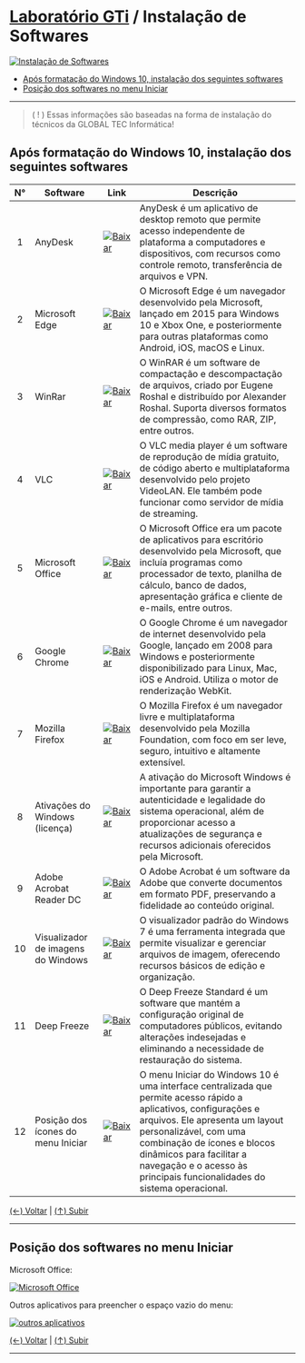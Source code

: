 # [Laboratório GTi](https://github.com/systemboys/GTi_Laboratory#laborat%C3%B3rio-gti "Laboratório GTi") / Instalação de Softwares

[![Instalação de Softwares](https://github.com/systemboys/GTi_Laboratory/blob/main/Microsoft%20Windows/Microsoft%20Windows%2010/Instala%C3%A7%C3%A3o%20de%20Softwares/images/aplicativos-windows-1000x563.jpg?raw=true "Instalação de Softwares")](https://github.com/systemboys/GTi_Laboratory/blob/main/Microsoft%20Windows/Microsoft%20Windows%2010/Instala%C3%A7%C3%A3o%20de%20Softwares/images/aplicativos-windows-1000x563.jpg?raw=true "Instalação de Softwares")

- [Após formatação do Windows 10, instalação dos seguintes softwares](#ap%C3%B3s-formata%C3%A7%C3%A3o-do-windows-10-instala%C3%A7%C3%A3o-dos-seguintes-softwares "Após formatação do Windows 10, instalação dos seguintes softwares")
- [Posição dos softwares no menu Iniciar](#posi%C3%A7%C3%A3o-dos-softwares-no-menu-iniciar "Posição dos softwares no menu Iniciar")

---

> ( ! ) Essas informações são baseadas na forma de instalação do técnicos da GLOBAL TEC Informática!

## Após formatação do Windows 10, instalação dos seguintes softwares

|  N°  | Software                           | Link | Descrição |
| :--: | ---------------------------------- | ---- | --------- |
|  1   | AnyDesk                            | [![Baixar](https://github.com/systemboys/GTi_Laboratory/blob/main/Microsoft%20Windows/Microsoft%20Windows%2010/Instala%C3%A7%C3%A3o%20de%20Softwares/images/49364_box_crate_delivery_entrega_inventory_icon.png?raw=true "Baixar")](https://anydesk.com/pt "Baixar") | AnyDesk é um aplicativo de desktop remoto que permite acesso independente de plataforma a computadores e dispositivos, com recursos como controle remoto, transferência de arquivos e VPN. |
|  2   | Microsoft Edge                 | [![Baixar](https://github.com/systemboys/GTi_Laboratory/blob/main/Microsoft%20Windows/Microsoft%20Windows%2010/Instala%C3%A7%C3%A3o%20de%20Softwares/images/49364_box_crate_delivery_entrega_inventory_icon.png?raw=true "Baixar")](https://www.microsoft.com/pt-br/edge "Baixar") | O Microsoft Edge é um navegador desenvolvido pela Microsoft, lançado em 2015 para Windows 10 e Xbox One, e posteriormente para outras plataformas como Android, iOS, macOS e Linux. |
|  3   | WinRar                             | [![Baixar](https://github.com/systemboys/GTi_Laboratory/blob/main/Microsoft%20Windows/Microsoft%20Windows%2010/Instala%C3%A7%C3%A3o%20de%20Softwares/images/49364_box_crate_delivery_entrega_inventory_icon.png?raw=true "Baixar")](https://www.win-rar.com/fileadmin/winrar-versions/winrar/winrar-x64-621.exe "Baixar") | O WinRAR é um software de compactação e descompactação de arquivos, criado por Eugene Roshal e distribuído por Alexander Roshal. Suporta diversos formatos de compressão, como RAR, ZIP, entre outros. |
|  4   | VLC                                | [![Baixar](https://github.com/systemboys/GTi_Laboratory/blob/main/Microsoft%20Windows/Microsoft%20Windows%2010/Instala%C3%A7%C3%A3o%20de%20Softwares/images/49364_box_crate_delivery_entrega_inventory_icon.png?raw=true "Baixar")](https://rgagxw.sn.files.1drv.com/y4myfIP0UhcZssED88dyLx97MRcqG-qusYhM9HA0_4vY2LrlTt1dweXMVaHAKzK9dF_Smxoqsl9zXFHroyh4Rmlait32Iz5c_rkMC5UXsIhz7_NG49TaX06_VsxwnpWjZC60UQGJ7rK6NXcAKwH8187YaOxu0fGRjII1FEOm1An_XiOt7VDrKy66ATtCNo0L1pz_kwe96cn1e3nUkKQCXHIAw "Baixar") | O VLC media player é um software de reprodução de mídia gratuito, de código aberto e multiplataforma desenvolvido pelo projeto VideoLAN. Ele também pode funcionar como servidor de mídia de streaming. |
|  5   | Microsoft Office                   | [![Baixar](https://github.com/systemboys/GTi_Laboratory/blob/main/Microsoft%20Windows/Microsoft%20Windows%2010/Instala%C3%A7%C3%A3o%20de%20Softwares/images/49364_box_crate_delivery_entrega_inventory_icon.png?raw=true "Baixar")](https://6zu6iq.sn.files.1drv.com/y4ms-6tEAMJTgtrTvGLTHO-H0bwWd6dm1EOtTFb_TN1I6r9Zb5ixYHJTVcRP4crtJStsTWCpMg4XhMcmB5jXoSgVNXY4oy8fNNvtqS8ynYWWcLb6gu-ZTi33uVFWyOjqTRS2ZLcmj8RwG4lh-7a_zQDHUxRsKxOl1srhfyit4ZK1noZF-su3GwNiiJ8LLM53xqGrbdds0xWJtiPY8MJia3NlA "Baixar") | O Microsoft Office era um pacote de aplicativos para escritório desenvolvido pela Microsoft, que incluía programas como processador de texto, planilha de cálculo, banco de dados, apresentação gráfica e cliente de e-mails, entre outros. |
|  6   | Google Chrome                      | [![Baixar](https://github.com/systemboys/GTi_Laboratory/blob/main/Microsoft%20Windows/Microsoft%20Windows%2010/Instala%C3%A7%C3%A3o%20de%20Softwares/images/49364_box_crate_delivery_entrega_inventory_icon.png?raw=true "Baixar")](https://www.google.com/intl/pt-BR/chrome/ "Baixar") | O Google Chrome é um navegador de internet desenvolvido pela Google, lançado em 2008 para Windows e posteriormente disponibilizado para Linux, Mac, iOS e Android. Utiliza o motor de renderização WebKit. |
|  7   | Mozilla Firefox                    | [![Baixar](https://github.com/systemboys/GTi_Laboratory/blob/main/Microsoft%20Windows/Microsoft%20Windows%2010/Instala%C3%A7%C3%A3o%20de%20Softwares/images/49364_box_crate_delivery_entrega_inventory_icon.png?raw=true "Baixar")](https://www.mozilla.org/pt-BR/firefox/new/ "Baixar") | O Mozilla Firefox é um navegador livre e multiplataforma desenvolvido pela Mozilla Foundation, com foco em ser leve, seguro, intuitivo e altamente extensível. |
|  8   | Ativações do Windows (licença)     | [![Baixar](https://github.com/systemboys/GTi_Laboratory/blob/main/Microsoft%20Windows/Microsoft%20Windows%2010/Instala%C3%A7%C3%A3o%20de%20Softwares/images/49364_box_crate_delivery_entrega_inventory_icon.png?raw=true "Baixar")](http://link.com "Baixar") | A ativação do Microsoft Windows é importante para garantir a autenticidade e legalidade do sistema operacional, além de proporcionar acesso a atualizações de segurança e recursos adicionais oferecidos pela Microsoft. |
|  9   | Adobe Acrobat Reader DC            | [![Baixar](https://github.com/systemboys/GTi_Laboratory/blob/main/Microsoft%20Windows/Microsoft%20Windows%2010/Instala%C3%A7%C3%A3o%20de%20Softwares/images/49364_box_crate_delivery_entrega_inventory_icon.png?raw=true "Baixar")](https://hul4eq.sn.files.1drv.com/y4mW5oFDFUNwgGD6DPkzTNS1ec_udemlSlb6p_oufCCSpPpxZzBLHlV7kbcO_9Thm1hEt2oVptTX6SNUQmADGh11uh_LNR0tluYMSAidJVOtvFLX0JE1YhHHixMw1G5JTs-o4aWXH6T0p6TrlBHZoDZPNd8yeOrFGHWPASxJakbcvTLn-p5mlM4wKfUPRgo4QmcPeEaQEVGigY9rEexDBNimA "Baixar") | O Adobe Acrobat é um software da Adobe que converte documentos em formato PDF, preservando a fidelidade ao conteúdo original. |
|  10  | Visualizador de imagens do Windows | [![Baixar](https://github.com/systemboys/GTi_Laboratory/blob/main/Microsoft%20Windows/Microsoft%20Windows%2010/Instala%C3%A7%C3%A3o%20de%20Softwares/images/49364_box_crate_delivery_entrega_inventory_icon.png?raw=true "Baixar")](http://link.com "Baixar") | O visualizador padrão do Windows 7 é uma ferramenta integrada que permite visualizar e gerenciar arquivos de imagem, oferecendo recursos básicos de edição e organização. |
|  11  | Deep Freeze                        | [![Baixar](https://github.com/systemboys/GTi_Laboratory/blob/main/Microsoft%20Windows/Microsoft%20Windows%2010/Instala%C3%A7%C3%A3o%20de%20Softwares/images/49364_box_crate_delivery_entrega_inventory_icon.png?raw=true "Baixar")](https://1drv.ms/u/s!AijDX6h8vVT-iYVdpz1QHXPLkfbsIg?e=S00sbP "Baixar") | O Deep Freeze Standard é um software que mantém a configuração original de computadores públicos, evitando alterações indesejadas e eliminando a necessidade de restauração do sistema. |
|  12  | Posição dos ícones do menu Iniciar | [![Baixar](https://github.com/systemboys/GTi_Laboratory/blob/main/Microsoft%20Windows/Microsoft%20Windows%2010/Instala%C3%A7%C3%A3o%20de%20Softwares/images/49364_box_crate_delivery_entrega_inventory_icon.png?raw=true "Baixar")](https://f2ocqg.sn.files.1drv.com/y4mz7wK7W-n3axzL-OYB6fsCLrgEJvRyfKNmVHkEwdfgVrImqG9-MYSMMYbDYP_UI3Swq_I3t-lVOzditXAvKcm8YYg0WsPHxbCQLNWBGZzLDRzzhmIQqlMGgHWEi8R-S_eUYjei4CPnTuyj5MycSMVvEg16Xkun4EgSfv9leW7Cljs5mxgwpRhJA9PK4b2Dm7gbr-dEYGepS4dHK5yoi8C2A "Baixar") | O menu Iniciar do Windows 10 é uma interface centralizada que permite acesso rápido a aplicativos, configurações e arquivos. Ele apresenta um layout personalizável, com uma combinação de ícones e blocos dinâmicos para facilitar a navegação e o acesso às principais funcionalidades do sistema operacional. |

[(&larr;) Voltar](https://github.com/systemboys/GTi_Laboratory#laborat%C3%B3rio-gti "Voltar ao Sumário") | 
[(&uarr;) Subir](#laborat%C3%B3rio-gti--instala%C3%A7%C3%A3o-de-softwares "Subir para o topo")

---

## Posição dos softwares no menu Iniciar

Microsoft Office:

[![Microsoft Office](https://github.com/systemboys/GTi_Laboratory/blob/main/Microsoft%20Windows/Microsoft%20Windows%2010/Instala%C3%A7%C3%A3o%20de%20Softwares/images/Microsoft%20Office.png?raw=true "Microsoft Office")](https://github.com/systemboys/GTi_Laboratory/blob/main/Microsoft%20Windows/Microsoft%20Windows%2010/Instala%C3%A7%C3%A3o%20de%20Softwares/images/Microsoft%20Office.png?raw=true "Microsoft Office")

Outros aplicativos para preencher o espaço vazio do menu:

[![outros aplicativos](https://github.com/systemboys/GTi_Laboratory/blob/main/Microsoft%20Windows/Microsoft%20Windows%2010/Instala%C3%A7%C3%A3o%20de%20Softwares/images/Outros%20softwares%20do%20sistema.png?raw=true "outros aplicativos")](https://github.com/systemboys/GTi_Laboratory/blob/main/Microsoft%20Windows/Microsoft%20Windows%2010/Instala%C3%A7%C3%A3o%20de%20Softwares/images/Outros%20softwares%20do%20sistema.png?raw=true "outros aplicativos")

[(&larr;) Voltar](https://github.com/systemboys/GTi_Laboratory#laborat%C3%B3rio-gti "Voltar ao Sumário") | 
[(&uarr;) Subir](#laborat%C3%B3rio-gti--instala%C3%A7%C3%A3o-de-softwares "Subir para o topo")

---